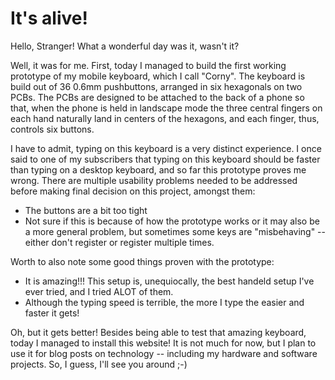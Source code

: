 # It's alive!

Hello, Stranger! What a wonderful day was it, wasn't it?

Well, it was for me. First, today I managed to build the first 
working prototype of my mobile keyboard, which I call "Corny".
The keyboard is build out of 36 0.6mm pushbuttons, arranged in
six hexagonals on two PCBs. The PCBs are designed to be attached 
to the back of a phone so that, when the phone is held in
landscape mode the three central fingers on each hand naturally 
land in centers of the hexagons, and each finger, thus, controls
six buttons.

I have to admit, typing on this keyboard is a very distinct 
experience. I once said to one of my subscribers that typing on
this keyboard should be faster than typing on a desktop keyboard,
and so far this prototype proves me wrong. There are multiple
usability problems needed to be addressed before making final
decision on this project, amongst them:
* The buttons are a bit too tight
* Not sure if this is because of how the prototype works or it may
  also be a more general problem, but sometimes some keys are 
  "misbehaving" -- either don't register or register multiple times.

Worth to also note some good things proven with the prototype:
* It is amazing!!! This setup is, unequiocally, the best handeld setup 
  I've ever tried, and I tried ALOT of them.
* Although the typing speed is terrible, the more I type the easier 
  and faster it gets!

Oh, but it gets better! Besides being able to test that amazing keyboard,
today I managed to install this website! It is not much for now, but I 
plan to use it for blog posts on technology -- including my hardware and
software projects. So, I guess, I'll see you around ;-)
